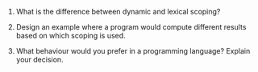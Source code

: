 1. What is the difference between dynamic and lexical scoping?


2. Design an example where a program would compute different results based on which scoping is used.


3. What behaviour would you prefer in a programming language? Explain your decision.